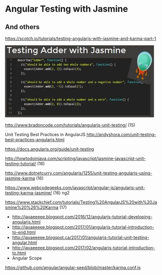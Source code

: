 
# Angular Testing with Jasmine #

## And others ##
https://scotch.io/tutorials/testing-angularjs-with-jasmine-and-karma-part-1

![JasmineTesting](https://github.com/gokemon/tuts-plus/blob/master/images/TestingAdder-with-Jasmine.jpeg) 

http://www.bradoncode.com/tutorials/angularjs-unit-testing/ (15)


Unit Testing Best Practices in AngularJS
http://andyshora.com/unit-testing-best-practices-angularjs.html

https://docs.angularjs.org/guide/unit-testing


http://howtodoinjava.com/scripting/javascript/jasmine-javascript-unit-testing-tutorial/  (16)


http://www.dotnetcurry.com/angularjs/1255/unit-testing-angularjs-using-jasmine-karma   (16)

https://www.webcodegeeks.com/javascript/angular-js/angularjs-unit-testing-karma-jasmine/  (16) ng2

https://www.stackchief.com/tutorials/Testing%20AngularJS%20with%20Jasmine%20%26%20Karma (17)


- http://javaeeeee.blogspot.com/2016/12/angularjs-tutorial-developing-angularjs.html
- http://javaeeeee.blogspot.com/2017/01/angularjs-tutorial-introduction-to-end.html
- http://javaeeeee.blogspot.ca/2017/01/angularjs-tutorial-unit-testing-angular.html
- http://javaeeeee.blogspot.com/2017/02/angularjs-tutorial-introduction-to.html
- Angular Scope

https://github.com/angular/angular-seed/blob/master/karma.conf.js


